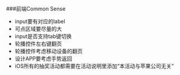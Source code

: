 ###前端Common Sense

* input要有对应的label
* 可点区域要尽量的大
* input是否支持tab键切换
* 轮播控件左右键翻页
* 轮播控件考虑移动设备的翻页
* 设计APP要考虑手势返回
* iOS所有的抽奖活动都需要在活动说明里添加“本活动与苹果公司无关”
